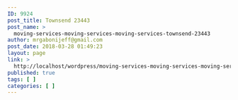 ```yaml
---
ID: 9924
post_title: Townsend 23443
post_name: >
  moving-services-moving-services-moving-services-townsend-23443
author: mrgabonijeff@gmail.com
post_date: 2018-03-28 01:49:23
layout: page
link: >
  http://localhost/wordpress/moving-services-moving-services-moving-services-townsend-23443/
published: true
tags: [ ]
categories: [ ]
---
```

